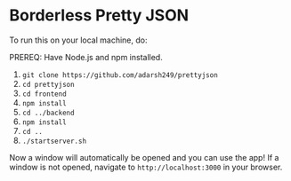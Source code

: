 # Borderless Pretty JSON

To run this on your local machine, do:

PREREQ: Have Node.js and npm installed.
1. `git clone https://github.com/adarsh249/prettyjson`
2. `cd prettyjson`
3. `cd frontend`
4. `npm install`
5. `cd ../backend`
6. `npm install`
7. `cd ..`
8. `./startserver.sh`

Now a window will automatically be opened and you can use the app! If a window is not opened, navigate to `http://localhost:3000` in your browser.